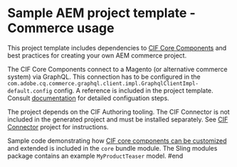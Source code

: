 # Sample AEM project template - Commerce usage

This project template includes dependencies to [CIF Core Components](https://github.com/adobe/aem-core-cif-components) and  best practices for creating your own AEM commerce project.

The CIF Core Components connect to a Magento (or alternative commerce system) via GraphQL. This connection has to be configured in the `com.adobe.cq.commerce.graphql.client.impl.GraphqlClientImpl-default.config` config. A reference is included in the project template. Consult [documentation](https://github.com/adobe/aem-core-cif-components/wiki/configuration) for detailed configuation steps.

The project depends on the CIF Authoring tooling. The CIF Connector is not included in the generated project and must be installed separately. See [CIF Connector](https://github.com/adobe/commerce-cif-connector) project for instructions.

Sample code demonstrating how [CIF core components can be customized](https://github.com/adobe/aem-core-cif-components/wiki/Customizing-CIF-Core-Components) and extended is included in the `core` bundle module. The Sling modules package contains an example `MyProductTeaser` model.
#end

